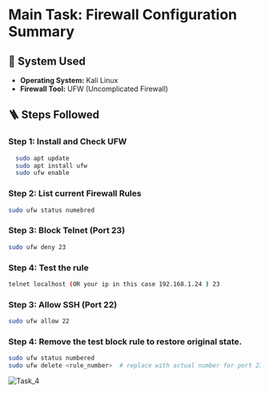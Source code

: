 # Main Task: Firewall Configuration Summary
## 🔧 System Used
- **Operating System:** Kali Linux
- **Firewall Tool:** UFW (Uncomplicated Firewall)

## 🪜 Steps Followed

### Step 1: Install and Check UFW
```bash
  sudo apt update
  sudo apt install ufw
  sudo ufw enable
```
### Step 2: List current Firewall Rules 
```bash
sudo ufw status numebred
```
### Step 3: Block Telnet (Port 23)
```bash
sudo ufw deny 23
```
### Step 4: Test the rule
```bash
telnet localhost (OR your ip in this case 192.168.1.24 ) 23
```
### Step 3: Allow SSH (Port 22)
```bash
sudo ufw allow 22
```
### Step 4: Remove the test block rule to restore original state.
```bash
sudo ufw status numbered
sudo ufw delete <rule_number>  # replace with actual number for port 23 rule
```
![Task_4](https://github.com/user-attachments/assets/b2b547e4-5c97-4a42-9413-e49670c9e146)

